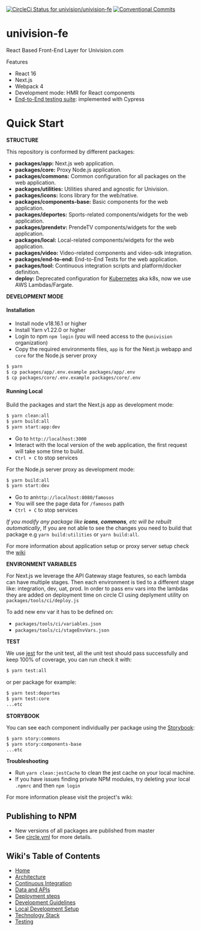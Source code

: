 [![CircleCi Status for univision/univision-fe](https://circleci.com/gh/univision/univision-fe.svg?&style=shield&circle-token=4f2460d7f44dcdf331abb10015c5dfccbf3e83d8)](https://circleci.com/gh/univision/univision-fe)
[![Conventional Commits](https://img.shields.io/badge/Conventional%20Commits-1.0.0-yellow.svg)](https://conventionalcommits.org)

# univision-fe
React Based Front-End Layer for Univision.com

Features

* React 16
* Next.js
* Webpack 4
* Development mode: HMR for React components
* [End-to-End testing suite](https://github.com/univision/univision-fe/wiki/Testing#end-to-end-testing): implemented with Cypress

Quick Start
===========

**STRUCTURE**

This repository is conformed by different packages:
* **packages/app:** Next.js web application.
* **packages/core:** Proxy Node.js application.
* **packages/commons:** Common configuration for all packages on the web application.
* **packages/utilities:** Utilities shared and agnostic for Univision.
* **packages/icons:** Icons library for the web/native.
* **packages/components-base:** Basic components for the web application.
* **packages/deportes:** Sports-related components/widgets for the web application.
* **packages/prendetv:** PrendeTV components/widgets for the web application.
* **packages/local:** Local-related components/widgets for the web application.
* **packages/video:** Video-related components and video-sdk integration.
* **packages/end-to-end:** End-to-End Tests for the web application.
* **packages/tool:** Continuous integration scripts and platform/docker definition.
* **deploy:** Deprecated configuration for [Kubernetes](https://kubernetes.io/docs/home/) aka k8s, now we use AWS Lambdas/Fargate.

**DEVELOPMENT MODE**

#### Installation
* Install node v18.16.1 or higher
* Install Yarn v1.22.0 or higher
* Login to npm `npm login` (you will need access to the `@univision` organization)
* Copy the required environments files, `app` is for the Next.js webapp and `core` for the Node.js server proxy

```sh
$ yarn
$ cp packages/app/.env.example packages/app/.env
$ cp packages/core/.env.example packages/core/.env
```

#### Running Local
Build the packages and start the Next.js app as development mode:

```sh
$ yarn clean:all
$ yarn build:all
$ yarn start:app:dev
```
* Go to `http://localhost:3000`
* Interact with the local version of the web application, the first request will take some time to build.
* `Ctrl + C` to stop services

For the Node.js server proxy as development mode:
```sh
$ yarn build:all
$ yarn start:dev
```
* Go to an`http://localhost:8080/famosos`
* You will see  the page data for `/famosos` path
* `Ctrl + C` to stop services

*If you modify any package like **icons**, **commons**, etc will be rebuilt automatically*, 
If you are not able to see the changes you need to build that package e.g `yarn build:utilities` or `yarn build:all`.

For more information about application setup or proxy server setup check the [wiki](https://github.com/univision/univision-fe/wiki/Local-Development-Setup#application-setup)

**ENVIRONMENT VARIABLES**

For Next.js we leverage the API Gateway stage features, so each lambda can have multiple stages. Then each environment is tied to a different stage like: integration, dev, uat, prod.
In order to pass env vars into the lambdas they are added on deployment time on circle CI using deplyment utility on `packages/tools/ci/deploy.js`

To add new env var it has to be defined on:

* `packages/tools/ci/variables.json`
* `packages/tools/ci/stageEnvVars.json`

**TEST**

We use [jest](https://jestjs.io/) for the unit test, all the unit test should pass successfully and keep 100% of coverage,
you can run check it with:

```sh
$ yarn test:all
```

or per package for example:
```sh
$ yarn test:deportes
$ yarn test:core
...etc
```

**STORYBOOK**

You can see each component individually per package using the [Storybook](https://storybook.js.org/):
```sh
$ yarn story:commons
$ yarn story:components-base
...etc
```

**Troubleshooting**

* Run `yarn clean:jestCache` to clean the jest cache on your local machine.
* If you have issues finding private NPM modules, try deleting your local `.npmrc` and then `npm login`

For more information please visit the project's wiki:

## Publishing to NPM
* New versions of all packages are published from master
* See [circle.yml](https://github.com/univision/univision-fe/blob/master/.circleci/config.yml#L281) for more details.

## Wiki's Table of Contents

- [Home](https://github.com/univision/univision-fe/wiki)
- [Architecture](https://github.com/univision/univision-fe/wiki/Architecture)
- [Continuous Integration](https://github.com/univision/univision-fe/wiki/Continuous-Integration-and-Deployment)
- [Data and APIs](https://github.com/univision/univision-fe/wiki/Data-and-APIs)
- [Deployment steps](https://github.com/univision/univision-fe/wiki/Deployment)
- [Development Guidelines](https://github.com/univision/univision-fe/wiki/Development-Guidelines)
- [Local Development Setup](https://github.com/univision/univision-fe/wiki/Local-Development-Setup)
- [Technology Stack](https://github.com/univision/univision-fe/wiki/Technology-Stack)
- [Testing](https://github.com/univision/univision-fe/wiki/Testing)
